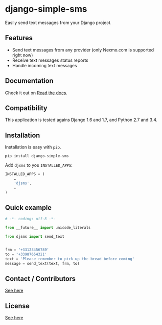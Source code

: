django-simple-sms
=================

Easily send text messages from your Django project.

Features
--------

 * Send text messages from any provider (only Nexmo.com is supported right now)
 * Receive text messages status reports
 * Handle incoming text messages

Documentation
-------------

Check it out on [Read the docs](http://django-simple-sms.readthedocs.org/en/latest/).

Compatibility
-------------

This application is tested agains Django 1.6 and 1.7, and Python 2.7 and 3.4.

Installation
------------

Installation is easy with `pip`.

    pip install django-simple-sms

Add `djsms` to you ``INSTALLED_APPS``:

```python
INSTALLED_APPS = (
    …
    'djsms',
    …
)
```

Quick example
-------------

```python
# -*- coding: utf-8 -*-

from __future__ import unicode_literals

from djsms import send_text


frm = '+33123456789'
to = '+33987654321'
text = 'Please remember to pick up the bread before coming'
message = send_text(text, frm, to)
```

Contact / Contributors
----------------------

[See here](http://django-simple-sms.readthedocs.org/en/latest/colophon.html)

License
-------

[See here](https://github.com/thibault/django-simple-sms/blob/master/LICENSE)
